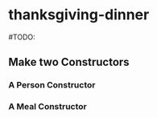 # thanksgiving-dinner
#TODO:
## Make two Constructors
### A Person Constructor
### A Meal Constructor